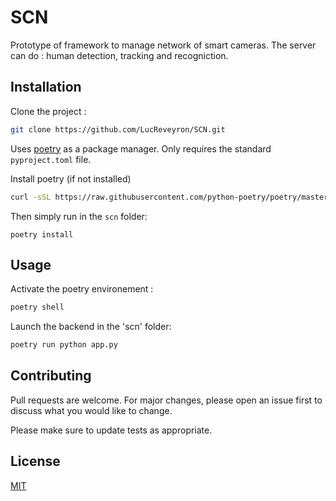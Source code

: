 # SCN
Prototype of framework to manage network of smart cameras. The server can do : human detection, tracking and recogniction. 

## Installation
Clone the project :
```bash
git clone https://github.com/LucReveyron/SCN.git

```
Uses [poetry](https://python-poetry.org/docs/) as a package manager. Only requires the standard `pyproject.toml` file.

Install poetry (if not installed)
```bash
curl -sSL https://raw.githubusercontent.com/python-poetry/poetry/master/get-poetry.py | python -
```

Then simply run in the `scn` folder:

```
poetry install
```

## Usage

Activate the poetry environement :
```bash
poetry shell
```
Launch the backend in the 'scn' folder:
```bash
poetry run python app.py
```
## Contributing
Pull requests are welcome. For major changes, please open an issue first to discuss what you would like to change.

Please make sure to update tests as appropriate.

## License
[MIT](https://choosealicense.com/licenses/mit/)

